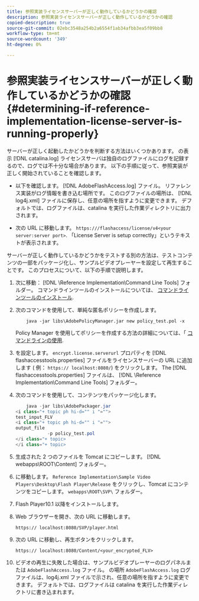 ```yaml
---
title: 参照実装ライセンスサーバーが正しく動作しているかどうかの確認
description: 参照実装ライセンスサーバーが正しく動作しているかどうかの確認
copied-description: true
source-git-commit: 02ebc3548a254b2a6554f1ab34afbb3ea5f09bb8
workflow-type: tm+mt
source-wordcount: '349'
ht-degree: 0%

---
```


# 参照実装ライセンスサーバーが正しく動作しているかどうかの確認 {#determining-if-reference-implementation-license-server-is-running-properly}

サーバーが正しく起動したかどうかを判断する方法はいくつかあります。 の表示 [!DNL catalina.log] ライセンスサーバは独自のログファイルにログを記録するので、ログでは不十分な場合があります。 以下の手順に従って、参照実装が正しく開始されていることを確認します。

* 以下を確認します。 [!DNL AdobeFlashAccess.log] ファイル。 リファレンス実装がログ情報を書き込む場所です。 このログファイルの場所は、 [!DNL log4j.xml] ファイルに保存し、任意の場所を指すように変更できます。 デフォルトでは、ログファイルは、catalina を実行した作業ディレクトリに出力されます。

* 次の URL に移動します。 `https:///flashaccess/license/v4<your server:server port>`. 「License Server is setup correctly」というテキストが表示されます。

サーバーが正しく動作しているかどうかをテストする別の方法は、テストコンテンツの一部をパッケージ化し、サンプルビデオプレーヤーを設定して再生することです。 このプロセスについて、以下の手順で説明します。

1. 次に移動： [!DNL \Reference Implementation\Command Line Tools] フォルダー。 コマンドラインツールのインストールについては、 [コマンドラインツールのインストール](../aaxs-reference-implementations/command-line-tools/aaxs-ref-impl-command-line-overview.md#installing-the-command-line-tools).

1. 次のコマンドを使用して、単純な匿名ポリシーを作成します。

   ```
       java -jar libs\AdobePolicyManager.jar new policy_test.pol -x
   ```

   Policy Manager を使用してポリシーを作成する方法の詳細については、「 [コマンドラインの使用](../aaxs-reference-implementations/command-line-tools/policy-manager/command-line-usage.md).

1. を設定します。 `encrypt.license.serverurl` プロパティを [!DNL flashaccesstools.properties] ファイルをライセンスサーバーの URL に追加します ( 例： `https:// localhost:8080/`) をクリックします。 The [!DNL flashaccesstools.properties] ファイルは、 [!DNL \Reference Implementation\Command Line Tools] フォルダー。

1. 次のコマンドを使用して、コンテンツをパッケージ化します。

   ```java
       java -jar libs\AdobePackager.jar  
   <i class="+ topic ph hi-d="" i "="">
   test_input_FLV  
   <i class="+ topic ph hi-d="" i "="">
   output_file  
               -p policy_test.pol 
   </i class="+ topic> 
   </i class="+ topic>
   ```

1. 生成された 2 つのファイルを Tomcat にコピーします。 [!DNL webapps\ROOT\Content] フォルダー。
1. に移動します。 `Reference Implementation\Sample Video Players\Desktop\Flash Player\Release` をクリックし、Tomcat にコンテンツをコピーします。 `webapps\ROOT\SVP\` フォルダー。
1. Flash Player10.1 以降をインストールします。
1. Web ブラウザーを開き、次の URL に移動します。

   `https:// localhost:8080/SVP/player.html`
1. 次の URL に移動し、再生ボタンをクリックします。

   `https:// localhost:8080/Content/<your_encrypted_FLV>`
1. ビデオの再生に失敗した場合は、サンプルビデオプレーヤーのログパネルまたは `AdobeFlashAccess.log` ファイル。 の場所 `AdobeFlashAccess.log` ログファイルは、log4j.xml ファイルで示され、任意の場所を指すように変更できます。 デフォルトでは、ログファイルは catalina を実行した作業ディレクトリに書き込まれます。
